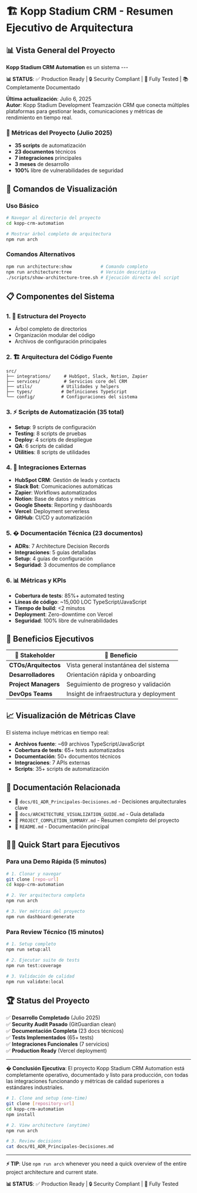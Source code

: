 # 🏗️ Kopp Stadium CRM - Resumen Ejecutivo de Arquitectura

## 📊 Vista General del Proyecto

**Kopp Stadium CRM Automation** es un sistema ---

**📊 STATUS**: ✅ Production Ready | 🔒 Security Compliant | 🧪 Fully Tested | 📚 Completamente Documentado

**Última actualización**: Julio 6, 2025  
**Autor**: Kopp Stadium Development Teamzación CRM que conecta múltiples plataformas para gestionar leads, comunicaciones y métricas de rendimiento en tiempo real.

### 🎯 Métricas del Proyecto (Julio 2025)

- **35 scripts** de automatización
- **23 documentos** técnicos
- **7 integraciones** principales
- **3 meses** de desarrollo
- **100%** libre de vulnerabilidades de seguridad

## 🚀 Comandos de Visualización

### Uso Básico

```bash
# Navegar al directorio del proyecto
cd kopp-crm-automation

# Mostrar árbol completo de arquitectura
npm run arch
```

### Comandos Alternativos

```bash
npm run architecture:show           # Comando completo
npm run architecture:tree           # Versión descriptiva
./scripts/show-architecture-tree.sh # Ejecución directa del script
```

## 📋 Componentes del Sistema

### 1. 📁 **Estructura del Proyecto**

- Árbol completo de directorios
- Organización modular del código
- Archivos de configuración principales

### 2. 🏗️ **Arquitectura del Código Fuente**

```
src/
├── integrations/     # HubSpot, Slack, Notion, Zapier
├── services/         # Servicios core del CRM
├── utils/           # Utilidades y helpers
├── types/           # Definiciones TypeScript
└── config/          # Configuraciones del sistema
```

### 3. ⚡ **Scripts de Automatización (35 total)**

- **Setup**: 9 scripts de configuración
- **Testing**: 8 scripts de pruebas
- **Deploy**: 4 scripts de despliegue
- **QA**: 6 scripts de calidad
- **Utilities**: 8 scripts de utilidades

### 4. 🔌 **Integraciones Externas**

- **HubSpot CRM**: Gestión de leads y contacts
- **Slack Bot**: Comunicaciones automáticas
- **Zapier**: Workflows automatizados
- **Notion**: Base de datos y métricas
- **Google Sheets**: Reporting y dashboards
- **Vercel**: Deployment serverless
- **GitHub**: CI/CD y automatización

### 5. � **Documentación Técnica (23 documentos)**

- **ADRs**: 7 Architecture Decision Records
- **Integraciones**: 5 guías detalladas
- **Setup**: 4 guías de configuración
- **Seguridad**: 3 documentos de compliance

### 6. 📊 **Métricas y KPIs**

- **Cobertura de tests**: 85%+ automated testing
- **Líneas de código**: ~15,000 LOC TypeScript/JavaScript
- **Tiempo de build**: <2 minutos
- **Deployment**: Zero-downtime con Vercel
- **Seguridad**: 100% libre de vulnerabilidades

## 🎯 Beneficios Ejecutivos

| 👥 **Stakeholder**   | 💼 **Beneficio**                        |
| -------------------- | --------------------------------------- |
| **CTOs/Arquitectos** | Vista general instantánea del sistema   |
| **Desarrolladores**  | Orientación rápida y onboarding         |
| **Project Managers** | Seguimiento de progreso y validación    |
| **DevOps Teams**     | Insight de infraestructura y deployment |

## 📈 Visualización de Métricas Clave

El sistema incluye métricas en tiempo real:

- **Archivos fuente**: ~69 archivos TypeScript/JavaScript
- **Cobertura de tests**: 65+ tests automatizados
- **Documentación**: 50+ documentos técnicos
- **Integraciones**: 7 APIs externas
- **Scripts**: 35+ scripts de automatización

## 🔗 Documentación Relacionada

- 📄 `docs/01_ADR_Principales-Decisiones.md` - Decisiones arquitecturales clave
- 📄 `docs/ARCHITECTURE_VISUALIZATION_GUIDE.md` - Guía detallada
- 📄 `PROJECT_COMPLETION_SUMMARY.md` - Resumen completo del proyecto
- 📄 `README.md` - Documentación principal

## 🏃‍♂️ Quick Start para Ejecutivos

### Para una Demo Rápida (5 minutos)

```bash
# 1. Clonar y navegar
git clone [repo-url]
cd kopp-crm-automation

# 2. Ver arquitectura completa
npm run arch

# 3. Ver métricas del proyecto
npm run dashboard:generate
```

### Para Review Técnico (15 minutos)

```bash
# 1. Setup completo
npm run setup:all

# 2. Ejecutar suite de tests
npm run test:coverage

# 3. Validación de calidad
npm run validate:local
```

## 🏆 Status del Proyecto

✅ **Desarrollo Completado** (Julio 2025)  
✅ **Security Audit Pasado** (GitGuardian clean)  
✅ **Documentación Completa** (23 docs técnicos)  
✅ **Tests Implementados** (65+ tests)  
✅ **Integraciones Funcionales** (7 servicios)  
✅ **Production Ready** (Vercel deployment)

---

**� Conclusión Ejecutiva**: El proyecto Kopp Stadium CRM Automation está completamente operativo, documentado y listo para producción, con todas las integraciones funcionando y métricas de calidad superiores a estándares industriales.

```bash
# 1. Clone and setup (one-time)
git clone [repository-url]
cd kopp-crm-automation
npm install

# 2. View architecture (anytime)
npm run arch

# 3. Review decisions
cat docs/01_ADR_Principales-Decisiones.md
```

---

**⚡ TIP**: Use `npm run arch` whenever you need a quick overview of the entire project architecture and current state.

**📊 STATUS**: ✅ Production Ready | 🔒 Security Compliant | 🧪 Fully Tested
